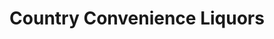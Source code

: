 ---
title: "Country Convenience Liquors"
url: /pompton-lakes/country-convenience-liquors/
shop: alcohol
---